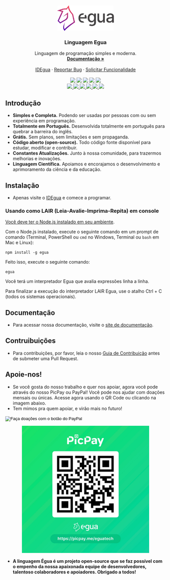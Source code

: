 <br>
<p align="center">
  <img src="./web/assets/egua.png" alt="egua" width="auto" height="80px">

  <h3 align="center">Linguagem Egua</h3>

  <p align="center">
    Linguagem de programação simples e moderna.
    <br />
    <a href="https://egua.tech/docs/egua" target="_blank"><strong>Documentação »</strong></a>
    <br />
    <br />
    <a href="https://egua.tech/egua/" target="_blank">IDEgua</a>
    ·
    <a href="https://github.com/eguatech/egua/issues" target="_blank">Reportar Bug</a>
    ·
    <a href="https://github.com/eguatech/egua/issues" target="_blank">Solicitar Funcionalidade</a>
    <br />
    <br />
    <img src="https://img.shields.io/github/issues/eguatech/egua" />
    <img src="https://img.shields.io/github/stars/eguatech/egua" />
    <img src="https://img.shields.io/github/forks/eguatech/egua" />
    <img src="https://img.shields.io/npm/v/egua">
    <img src="https://img.shields.io/github/license/eguatech/egua" />
    <br>
    <a href="https://github.com/eguatech" target="_blank"><img src="https://img.shields.io/badge/-Github-000?style=flat&logo=Github&logoColor=white">
    <a href="https://twitter.com/eguatech" target="_blank"> <img src="https://img.shields.io/badge/-Twitter-1ca0f1?style=flat&labelColor=1ca0f1&logo=twitter&logoColor=white&link=Twitter" href="https://twitter.com/eguatech">
    <a href="https://www.instagram.com/eguatech/" target="_blank"><img src="https://img.shields.io/badge/-Instagram-c13584?style=flat&labelColor=c13584&logo=instagram&logoColor=white">
    <a href="https://www.youtube.com/channel/UCDgGUdR_6hZ6lfVaQbkQPLw" target="_blank"><img src="https://img.shields.io/badge/-YouTube-ff0000?style=flat-square&labelColor=ff0000&logo=youtube&logoColor=white">
    <a href="https://www.linkedin.com/company/eguatech/" target="_blank"><img src="https://img.shields.io/badge/-LinkedIn-blue?style=flat&logo=Linkedin&logoColor=white"> </a>
    <a href="https://dev.to/eguatech" target="_blank"><img src="https://img.shields.io/badge/DEV.TO-%230A0A0A.svg?&style=for-the-badge&logo=dev-dot-to&logoColor=white" height=22> </a>
  </p>
</p>

## Introdução

- **Simples e Completa.** Podendo ser usadas por pessoas com ou sem experiência em programação.
- **Totalmente em Português.** Desenvolvida totalmente em português para quebrar a barreira do inglês.
- **Grátis.** Sem planos, sem limitações e sem propaganda.
- **Código aberto (open-source).** Todo código fonte disponível para estudar, modificar e contribuir.
- **Constantes Atualizações.** Junto à nossa comunidade, para trazermos melhorias e inovações.
- **Linguagem Científica.** Apoiamos e encorajamos o desenvolvimento e aprimoramento da ciência e da educação.

## Instalação

- Apenas visite o [IDEgua](https://egua.tech/egua/) e comece a programar.

### Usando como LAIR (Leia-Avalie-Imprima-Repita) em console

[Você deve ter o Node.js instalado em seu ambiente](https://dicasdejavascript.com.br/instalacao-do-nodejs-e-npm-no-windows-passo-a-passo). 

Com o Node.js instalado, execute o seguinte comando em um prompt de comando (Terminal, PowerShell ou `cmd` no Windows, Terminal ou `bash` em Mac e Linux):

```
npm install -g egua
```

Feito isso, execute o seguinte comando:

```
egua
```

Você terá um interpretador Egua que avalia expressões linha a linha. 

Para finalizar a execução do interpretador LAIR Egua, use o atalho <key>Ctrl</key> + <key>C</key> (todos os sistemas operacionais).

## Documentação

- Para acessar nossa documentação, visite o [site de documentação](https://egua.tech/docs).

## Contruibuições

* Para contribuições, por favor, leia o nosso [Guia de Contribuição](.github/CONTRIBUTING.md) antes de submeter uma Pull Request.

## Apoie-nos!

- Se você gosta do nosso trabalho e quer nos apoiar, agora você pode através do nosso PicPay ou PayPal! Você pode nos ajudar com doações mensais ou únicas. Acesse agora usando o QR Code ou clicando na imagem abaixo.
- Tem mimos pra quem apoiar, e virão mais no futuro!

<p align="center">
  <form action="https://www.paypal.com/donate" method="post" target="_top">
  <input type="hidden" name="business" value="L6W3VGTKZPPK6" />
  <input type="hidden" name="item_name" value="Sua doação contribui para que eu possa seguir desenvolvendo projetos de código aberto como a Linguagem Egua" />
  <input type="hidden" name="currency_code" value="BRL" />
  <input type="image" src="https://www.paypalobjects.com/pt_BR/i/btn/btn_donate_LG.gif" border="0" name="submit" title="PayPal - The safer, easier way to pay online!" alt="Faça doações com o botão do PayPal" />
  <img alt="" border="0" src="https://www.paypal.com/pt_BR/i/scr/pixel.gif" width="1" height="1" />
  </form>
</p>

<p align="center">
  <a href="https://picpay.me/eguatech" target="_blank">
    <img src="web/assets/picpay.jpeg" alt="picpay" width="auto" height="400px" />
  </a>
</p>

- **A linguagem Égua é um projeto open-source que se faz possível com o empenho da nossa apaixonada equipe de desenvolvedores, talentoso colaboradores e apoiadores. Obrigado a todos!**
